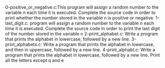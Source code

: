 0-positive_or_negative.c:This program will assign a random number to the variable n each time it is executed. Complete the source code in order to print whether the number stored in the variable n is positive or negative.
1-last_digit.c: program will assign a random number to the variable n each time it is executed. Complete the source code in order to print the last digit of the number stored in the variable n
2-print_alphabet.c: Write a program that prints the alphabet in lowercase, followed by a new line.
3-print_alphabets.c: Write a program that prints the alphabet in lowercase, and then in uppercase, followed by a new line.
4-print_alphabt.c: Write a program that prints the alphabet in lowercase, followed by a new line. Print all the letters except q and e
